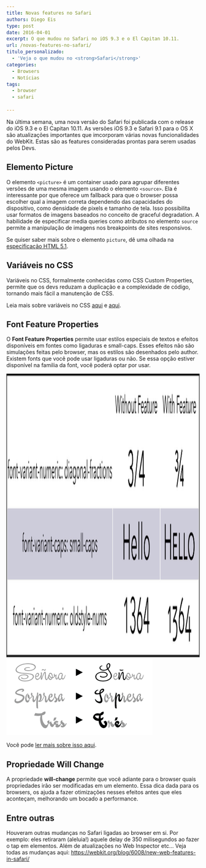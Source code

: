 ```yaml
---
title: Novas features no Safari
authors: Diego Eis
type: post
date: 2016-04-01
excerpt: O que mudou no Safari no iOS 9.3 e o El Capitan 10.11.
url: /novas-features-no-safari/
titulo_personalizado:
  - 'Veja o que mudou no <strong>Safari</strong>'
categories:
  - Browsers
  - Notícias
tags:
  - browser
  - safari

---
```

Na última semana, uma nova versão do Safari foi publicada com o release do iOS 9.3 e o El Capitan 10.11. As versões iOS 9.3 e Safari 9.1 para o OS X são atualizações importantes que imcorporam várias novas funcionalidades do WebKit. Estas são as features consideradas prontas para serem usadas pelos Devs.

## Elemento Picture

O elemento `<picture>` é um container usado para agrupar diferentes versões de uma mesma imagem usando o elemento `<source>`. Ela é interessante por que oferece um fallback para que o browser possa escolher qual a imagem correta dependendo das capacidades do dispositivo, como densidade de pixels e tamanho de tela. Isso possibilita usar formatos de imagens baseados no conceito de graceful degradation. A habilidade de especificar media queries como atributos no elemento `source` permite a manipulação de imagens nos breakpoints de sites responsivos.

Se quiser saber mais sobre o elemento `picture`, dê uma olhada na [especificação HTML 5.1][1].

## Variáveis no CSS

Variáveis no CSS, formalmente conhecidas como CSS Custom Properties, permite que os devs reduzam a duplicação e a complexidade de código, tornando mais fácil a manutenção de CSS. 

Leia mais sobre variáveis no CSS [aqui][2] e [aqui][3].

## Font Feature Properties

O **Font Feature Properties** permite usar estilos especiais de textos e efeitos disponíveis em fontes como ligaduras e small-caps. Esses efeitos não são simulações feitas pelo browser, mas os estilos são desenhados pelo author. Existem fonts que você pode usar ligaduras ou não. Se essa opção estiver disponível na familia da font, você poderá optar por usar.

<img src="https://raw.githubusercontent.com/diegoeis/tableless-static-images/master/2016/04/IMG_0252.jpeg" alt="IMG_0252" width="2178" height="739" class="alignnone size-full wp-image-53572" />

<img src="https://raw.githubusercontent.com/diegoeis/tableless-static-images/master/2016/04/Screen-Shot-2016-04-01-at-3.01.27-PM.png" alt="Screen Shot 2016-04-01 at 3.01.27 PM" width="382" height="200" class="alignnone size-full wp-image-53573" />

Você pode [ler mais sobre isso aqui][4].

## Propriedade Will Change

A propriedade **will-change** permite que você adiante para o browser quais propriedades irão ser modificadas em um elemento. Essa dica dada para os browsers, os ajuda a fazer otimizações nesses efeitos antes que eles aconteçam, melhorando um bocado a performance.

## Entre outras

Houveram outras mudanças no Safari ligadas ao browser em si. Por exemplo: eles retiraram (aleluia!) aquele delay de 350 milisegundos ao fazer o tap em elementos. Além de atualizações no Web Inspector etc&#8230; Veja todas as mudanças aqui: <https://webkit.org/blog/6008/new-web-features-in-safari/>

 [1]: https://w3c.github.io/html/semantics-embedded-content.html#the-picture-element
 [2]: https://tableless.com.br/como-usar-variaveis-no-css-de-forma-nativa/
 [3]: https://webkit.org/blog/5989/css-variables-in-webkit/
 [4]: https://webkit.org/blog/5735/css-font-features/
